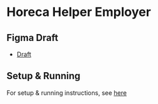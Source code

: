 # Horeca Helper Employer

## Figma Draft
- [Draft](https://www.figma.com/file/NnEt3gAKscuFw7sF3XAQM3/HorecaHelper?node-id=0%3A1)

## Setup & Running
For setup & running instructions, see [here](https://github.com/alinakassym/horeca-helper-doc/tree/master/dev/apps)

